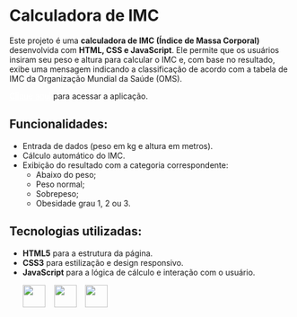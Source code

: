 # Calculadora de IMC

Este projeto é uma **calculadora de IMC (Índice de Massa Corporal)** desenvolvida com **HTML, CSS e JavaScript**. Ele permite que os usuários insiram seu peso e altura para calcular o IMC e, com base no resultado, exibe uma mensagem indicando a classificação de acordo com a tabela de IMC da Organização Mundial da Saúde (OMS).

<a href="https://calculadora-imc-chi-seven.vercel.app/" target="_blank" style="color:white">Clique aqui</a> para acessar a aplicação.


## Funcionalidades:
- Entrada de dados (peso em kg e altura em metros).
- Cálculo automático do IMC.
- Exibição do resultado com a categoria correspondente:
  - Abaixo do peso;
  - Peso normal;
  - Sobrepeso;
  - Obesidade grau 1, 2 ou 3.

## Tecnologias utilizadas:
- **HTML5** para a estrutura da página.
- **CSS3** para estilização e design responsivo.
- **JavaScript** para a lógica de cálculo e interação com o usuário.
  <p>
    <img src="https://cdn.jsdelivr.net/gh/devicons/devicon@latest/icons/html5/html5-plain.svg" width="40" height="40" />&nbsp;&nbsp;&nbsp;
    <img src="https://cdn.jsdelivr.net/gh/devicons/devicon@latest/icons/css3/css3-plain.svg" width="40" height="40" />&nbsp;&nbsp;&nbsp;
    <img src="https://cdn.jsdelivr.net/gh/devicons/devicon@latest/icons/javascript/javascript-plain.svg" width="40" height="40" />&nbsp;&nbsp;&nbsp;
  </p>
